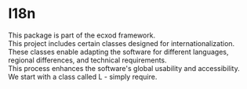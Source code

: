 # I18n

This package is part of the ecxod framework.  
This project includes certain classes designed for internationalization. These classes enable adapting the software for different languages, regional differences, and technical requirements.  
This process enhances the software's global usability and accessibility.  
We start with a class called L - simply require.  
